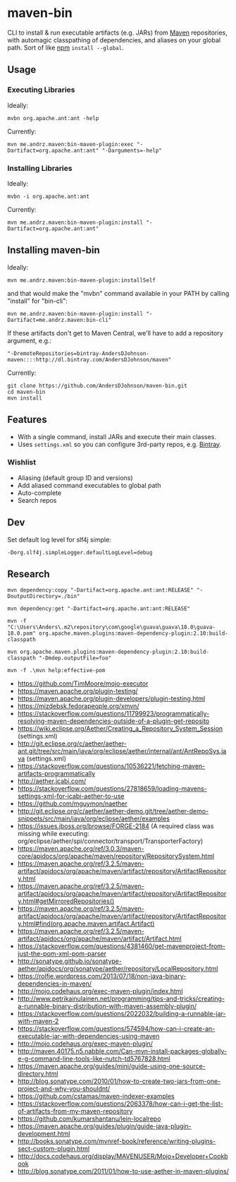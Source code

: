 # maven-bin

CLI to install & run executable artifacts (e.g. JARs) from [Maven] repositories,
with automagic classpathing of dependencies,
and aliases on your global path.
Sort of like [npm] `install --global`.


## Usage

### Executing Libraries

Ideally:

```
mvbn org.apache.ant:ant -help
```

Currently:

```
mvn me.andrz.maven:bin-maven-plugin:exec "-Dartifact=org.apache.ant:ant" "-Darguments=-help"
```

### Installing Libraries

Ideally:

```
mvbn -i org.apache.ant:ant
```

Currently:

```
mvn me.andrz.maven:bin-maven-plugin:install "-Dartifact=org.apache.ant:ant"
```


## Installing maven-bin

Ideally:

```
mvn me.andrz.maven:bin-maven-plugin:installSelf
```

and that would make the "mvbn" command available in your PATH by calling "install" for "bin-cli":

```
mvn me.andrz.maven:bin-maven-plugin:install "-Dartifact=me.andrz.maven:bin-cli"
```

If these artifacts don't get to Maven Central, we'll have to add a repository argument, e.g.:

```
"-DremoteRepositories=bintray-AndersDJohnson-maven::::http://dl.bintray.com/AndersDJohnson/maven"
```

Currently:

```
git clone https://github.com/AndersDJohnson/maven-bin.git
cd maven-bin
mvn install
```

## Features

* With a single command, install JARs and execute their main classes.
* Uses `settings.xml` so you can configure 3rd-party repos, e.g. [Bintray].

### Wishlist
* Aliasing (default group ID and versions)
 * Add aliased command executables to global path
* Auto-complete
* Search repos


## Dev

Set default log level for slf4j simple:

```
-Dorg.slf4j.simpleLogger.defaultLogLevel=debug
```


## Research

```
mvn dependency:copy "-Dartifact=org.apache.ant:ant:RELEASE" "-DoutputDirectory=./bin"
```

```
mvn dependency:get "-Dartifact=org.apache.ant:ant:RELEASE"
```

```
mvn -f "C:\Users\Anders\.m2\repository\com\google\guava\guava\18.0\guava-18.0.pom" org.apache.maven.plugins:maven-dependency-plugin:2.10:build-classpath
```

```
mvn org.apache.maven.plugins:maven-dependency-plugin:2.10:build-classpath "-Dmdep.outputFile=foo"
```

```
mvn -f .\mvn help:effective-pom
```


* https://github.com/TimMoore/mojo-executor
* https://maven.apache.org/plugin-testing/
* https://maven.apache.org/plugin-developers/plugin-testing.html
* https://mizdebsk.fedorapeople.org/xmvn/
* https://stackoverflow.com/questions/11799923/programmatically-resolving-maven-dependencies-outside-of-a-plugin-get-reposito
* https://wiki.eclipse.org/Aether/Creating_a_Repository_System_Session (settings.xml)
* http://git.eclipse.org/c/aether/aether-ant.git/tree/src/main/java/org/eclipse/aether/internal/ant/AntRepoSys.java (settings.xml)
* https://stackoverflow.com/questions/10536221/fetching-maven-artifacts-programmatically
* http://aether.jcabi.com/
* https://stackoverflow.com/questions/27818659/loading-mavens-settings-xml-for-jcabi-aether-to-use
* https://github.com/mguymon/naether
* http://git.eclipse.org/c/aether/aether-demo.git/tree/aether-demo-snippets/src/main/java/org/eclipse/aether/examples
* https://issues.jboss.org/browse/FORGE-2184 (A required class was missing while executing: org/eclipse/aether/spi/connector/transport/TransporterFactory)
* https://maven.apache.org/ref/3.0.3/maven-core/apidocs/org/apache/maven/repository/RepositorySystem.html
* https://maven.apache.org/ref/3.2.5/maven-artifact/apidocs/org/apache/maven/artifact/repository/ArtifactRepository.html
* https://maven.apache.org/ref/3.2.5/maven-artifact/apidocs/org/apache/maven/artifact/repository/ArtifactRepository.html#getMirroredRepositories()
* https://maven.apache.org/ref/3.2.5/maven-artifact/apidocs/org/apache/maven/artifact/repository/ArtifactRepository.html#find(org.apache.maven.artifact.Artifact)
* https://maven.apache.org/ref/3.2.5/maven-artifact/apidocs/org/apache/maven/artifact/Artifact.html
* https://stackoverflow.com/questions/4381460/get-mavenproject-from-just-the-pom-xml-pom-parser
* http://sonatype.github.io/sonatype-aether/apidocs/org/sonatype/aether/repository/LocalRepository.html
* https://rolfje.wordpress.com/2013/07/18/non-java-binary-dependencies-in-maven/
* http://mojo.codehaus.org/exec-maven-plugin/index.html
* http://www.petrikainulainen.net/programming/tips-and-tricks/creating-a-runnable-binary-distribution-with-maven-assembly-plugin/
* https://stackoverflow.com/questions/2022032/building-a-runnable-jar-with-maven-2
* https://stackoverflow.com/questions/574594/how-can-i-create-an-executable-jar-with-dependencies-using-maven
* http://mojo.codehaus.org/exec-maven-plugin/
* http://maven.40175.n5.nabble.com/Can-mvn-install-packages-globally-e-g-command-line-tools-like-nutch-td5767828.html
* https://maven.apache.org/guides/mini/guide-using-one-source-directory.html
* http://blog.sonatype.com/2010/01/how-to-create-two-jars-from-one-project-and-why-you-shouldnt/
* https://github.com/cstamas/maven-indexer-examples
* https://stackoverflow.com/questions/2063378/how-can-i-get-the-list-of-artifacts-from-my-maven-repository
* https://github.com/kumarshantanu/lein-localrepo
* https://maven.apache.org/guides/plugin/guide-java-plugin-development.html
* http://books.sonatype.com/mvnref-book/reference/writing-plugins-sect-custom-plugin.html
* http://docs.codehaus.org/display/MAVENUSER/Mojo+Developer+Cookbook
* http://blog.sonatype.com/2011/01/how-to-use-aether-in-maven-plugins/

[bintray]: https://bintray.com/
[maven]: https://maven.apache.org/
[npm]: https://www.npmjs.com/
